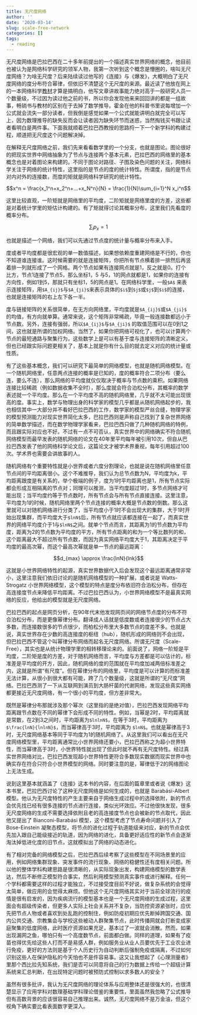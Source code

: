 ```yaml
---
title: 无尺度网络
author: ''
date: '2020-03-14'
slug: scale-free-network
categories: []
tags:
  - reading
---
```


无尺度网络是巴拉巴西在二十多年前提出的一个描述真实世界网络的概念，他目前也被认为是网络科学研究的领军人物，我第一次听到这个概念是懵圈的，啥叫无尺度网络？为啥无尺度？后来陆续读过他写的《连接》与《爆发》，大概明白了无尺度网络的度分布符合幂律，但依旧不清楚这个无尺度的来源。最近读了他放在网上的一本网络科学[教材](https://networksciencebook.com/)才算是搞明白，他写文章讲故事能力绝对高于一般研究人员一个数量级，不过因为读过他之前的书，所以你会发现他来来回回讲的都是一组故事，畅销书与教材的区别在于去掉了数学推导。霍金在他的科普书里说每增加一个公式就会流失一部分读者，但我倒是感觉如果一个公式就能讲明白就完全可以写上，因为数理推导的缺失反而会让读者因为缺失环节而迷惑，当然掏钱买书跟让读者看明白是两件事。下面我就顺着巴拉巴西教授的思路捋一下一个新学科的构建过程，顺道把无尺度这个问题解决掉。

在解释无尺度网络之前，我们先来看看数学里的一个分支，也就是图论。图论很好的把现实世界中网络抽象为了节点与连接两个基本元素，巴拉巴西的网络里的基本概念也是对着图论来构建的。不同于图论对路径、子图及染色问题的关注，网络科学关注于网络的统计特性，这里指的是节点的度的统计特性。所谓度，指的是节点对内对外的连接数，而度的矩就是网络科学研究的统计特性。

$$x^n = \frac{x_1^n+x_2^n+...+x_N^n}{N} = \frac{1}{N}\sum_{i=1}^N x_i^n$$

这里比较直观，一阶矩就是网络里的平均度，二阶矩就是网络里度的方差，这些都是对着统计学里的矩估计构建的。有了矩就得讨论其概率分布，这里我们先看度的概率分布。

$$\sum_ip_x = 1$$

也就是描述一个网络，我们可以先通过节点度的统计量与概率分布来入手。

度或者平均度都是很宏观的单一数值描述，如果想依赖度重建网络是不行的，你也不知道谁连接谁。这时候需要的就是连接矩阵，你把所有节点横着排一排然后再竖着排一列就形成了一个网格。两个节点如果有连接网点就是1，反之就是0。打个比方，节点1连接了节点5，那么坐标1，5 与5，1的网点就都是1，如果你的连接有方向性，例如1到5，那就只有坐标1，5的网点是1。在网络科学里，一般`$A$` 来表示连接矩阵，用`$A_{ij}$`与`$A_{ji}$`来表示具体的`$i$`到`$j$`或`$j$`到`$i$`的连接，也就是连接矩阵的右上左下各一半。

度与链接矩阵的关系很简单，在无方向网络里，平均度就是`$A_{ij}$`或`$A_{ji}$` 的均值，有方向就单算。通常来说，这个矩阵非常稀疏，毕竟一般连接数都远小于节点数。另外，连接有强弱，所以`$A_{ij}$`与`$A_{ji}$` 的取值范围可以在0到1之间，这也就是所谓的加权网络。当然了，如果你把网络可视化了，也可以计算两个节点的最短通路与聚集行为，这些数学上是可以有基于度与连接矩阵的清晰定义，但也已经跟实际问题更相关了，基本上就是你有什么目的就去定义对应的统计量或性质。

有了这些基本概念，我们可以研究下最简单的网络模型，也就是随机网络模型。在一个随机网络里，任意两点连接的概率是已知的，度的概率符合二项分布（要么连，要么不连），那么网络的平均度就仅仅取决于概率与节点数的乘积。如果网络连接比较稀疏（例如数据收集不全时），那么度就会符合泊松分布，其概率的数学表述就一个平均度。那么在一个平均度不高的随机网络里，几乎就不太可能出现很高的度。事实上，数学与物理出身的科学家的模型几乎都是从随机网络起步的，我也相信其中一大部分并不看好巴拉巴西的工作，数学家的模型严丝合缝，物理学家的模型预测能力对现实世界简化太多，巴拉巴西则是声称自己找到了复杂世界网络的简单数学描述，而在数学物理学家看来，巴拉巴西只做了几种随机网络的特例，而且跟实际对应也不好。不过有一点不可否认，真实世界中的网络确实不符合随机网络模型而最早发表的随机网络的论文在40年里平均每年被引用10次，但自从巴拉巴西发表了他的网络科学论文后，这篇论文才被学术界重视，每年引用超过100次。学术界也需要会讲故事的人。

随机网络有个重要特性就是小世界或者六度分割理论，也就是说在随机网络里任意节点间的平均距离很小。这个不难推导，我们认为总节点数为N，平均度为k，平均距离跟度是有关系的，举个极端的例子，度为1时平均距离也是1，所有节点实际都会形成互相隔离的节点对；同理可以推测，当平均度超过1时，多节点网络才可能出现；当平均度约等于节点数时，所有节点会与所有节点直接连接。这里注意，平均度为1的时候，随机网络里两个节点连接的概率大概是节点数的倒数。那么这里就可以对随机网络进行分类了，当平均度小于1时不会出现大的集群，大于1时开始出现集群，而平均度大于`$lnN$`后，所有节点就应该都连接在一起了，而真实世界的网络平均度介于1与`$lnN$`之间。就单个节点而言，其距离为1的节点数为平均度，距离为2的节点数为平均度的平方，所有节点距离的和为一个等比数列的和，这个距离最大不超过所有节点数，而因为真实网络平均度大于1，其距离决定于平均度的最高次幂，而这个最高次幂就是单一节点的最远距离：

$$d_{max} \approx \frac{lnN}{lnk}$$

这就是小世界网络特性的起源，真实世界数据代入后会发现这个最远距离通常非常小，这里注意我们依旧讨论的是随机网络模型的一种扩展，或者说是 Watts-Strogatz 小世界网络模型，这个模型的特点是度分布依旧符合泊松分布，但存在高连接度节点来降低平均距离。不过巴拉巴西认为，小世界网络模型不是最真实网络的反应，他给出的模型就是无尺度网络。

巴拉巴西的起点是网页分析，在90年代末他发现网页间的网络节点度的分布不符合泊松分布，而是更像幂律分布。翻译成人话就是低度数或者连接很少的节点占大多数，而连接数很多的节点很少，而柏松分布里大多数节点的度差不多。也就是说，真实世界存在少数的高连接度的枢纽（hub），随机形成的网络则不会出现，但巴拉巴西不管这个叫幂律分布网络而起名无尺度网络。所谓无尺度（Scale-Free），其实也是从统计物理学里的相转移理论来的。前面说了，网络一阶矩是平均度，二阶矩是度的方差，对于随机网络而言，平均度与方差都是可以估计的，标准差是平均度的开方，因此，随机网络的度的范围就在平均度加减两倍标准差之内，这就是所谓“有尺度”。但在幂律分布的网络里，平均度是可以计算的而标准差无法计算，从很小到很大都有可能，跨了几个数量级，这就是所谓的“无尺度”网络。巴拉巴西测了一下从互联网到演员到大肠杆菌的代谢网络，发现这些真实网络都更接近无尺度网络，有一个很小的平均度，但方差非常大。

既然是幂律分布那就涉及那个幂次（这里指的是绝对值），巴拉巴西发现网络平均距离跟节点数在不同的幂律下会形成不同的特性。例如，当幂是2时，平均距离就是常数，在2到3之间时，平均距离为`$lnlnN$`，在等于3时，平均距离为`$\frac{lnN}{lnlnN}$`，而当幂律高于3时，平均距离为 `$lnN$`。也就是幂律高于3时，无尺度网络基本等同于平均度为1的随机网络了。从这里我们可以看出在无尺度网络模型里，平均距离通常比小世界网络还要小，巴拉巴西称之为超小世界特性，而当幂律高于3时，小世界特性就出现了但此时就不再有无尺度特性。经过真实世界网络对比，巴拉巴西发现超小世界特性更符合多数现实数据而现实世界中也确实存在符合只符合小世界模型的网络。同时要注意的是，幂律低于2的网络图论上无法生成。

说到这里基本就涵盖了《连接》这本书的内容，在后面的篇章里或者说《爆发》这本书里，巴拉巴西讨论了这种无尺度网络是如何生成的，也就是 Barabási-Albert 模型。他认为无尺度特性的产生主要来自于网络生成过程中的选择依附，新的节点会优先找已经有很多连接的节点进行连接，类似光环效应。不过他很快发现，很多无尺度网络的生成不需要选择依附且老的高连接度节点也会被新的节点取代，因此他又提出了 Bianconi-Barabási 模型，这个模型考虑了节点寿命问题并引入了 Bose-Einstein 凝聚态模型，将节点的进化过程于轨道能级来对应，新的节点会优先加入跟自己能级接近的轨道，因为网络的进化，具备更好适应性的新节点会逐渐淘汰掉低进化度的旧节点，这就模拟出了网络的动态进化。

有了相对完备的网络模型之后，巴拉巴西后续考察了这些模型在不同场景里的应用，例如网络集群现象、突发事件的流行现象、网络的稳健性还有度相关问题。所以他的整体学科构建思路是很清晰的，从实际现象出发，构建网络模型的数学表达，然后不断修正模型符合事实，然后利用模型预测真实事件或进行解释。任何一个学科都需要这样的过程才能独立，不过接受度目前不好说，做复杂系统的会觉得太简单，做应用的会觉得太麻烦。但他这个无尺度网络其实对于当前全球流行的疫情是很有启发的，因为疾病流行的模型基本也是一个无尺度网络的生成过程，这里面会有超级传染者，但更多人实际上社会关系并不复杂，当防控资源紧张时，应优先把节点人物或者喜欢到处乱跑的控制住，例如防疫初期应优先断掉跨国交通、国内公共交通、宗教集会与学校这些被动人群聚集节点，此时传播网就会打断变成家庭聚集的低度网络，此时医疗资源如果充足，基本过了一波就会消散。然而，如果出现漏网之鱼，哪怕只有一个高度数节点，前面都白做。同样的道理，如果有了疫苗也得优先给这些人打而不是易感人群，例如服务业从业人员要优先于工业农业进行免疫，更好的方法则是基于个人历史行为自动判断后强制免疫或隔离，不过如何识别这些人在保护隐私的今天怕也不是件容易事。这又让我想起了《心理测量者》里那个西比拉先知系统，我们是否可以同意将自己的行为数据上传给一个超级计算系统来汇总判断，在出现特定问题时被预防式控制以求多数人的安全？

虽然有很多批评，我认为无尺度网络的理论体系与应用整体还是很强大的，也很清楚显示了应用学科对数理基础学科理论借鉴的重要性，里面虽然我忽略了公式推导但有高数背景的应该很容易自己推理出来。诚然，无尺度网络不是万金油，但这个视角下确实要比看表面数字更深入。
